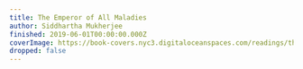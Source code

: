 ```yaml
---
title: The Emperor of All Maladies
author: Siddhartha Mukherjee
finished: 2019-06-01T00:00:00.000Z
coverImage: https://book-covers.nyc3.digitaloceanspaces.com/readings/the-emperor-of-all-maladies-01.jpg
dropped: false
---
```


